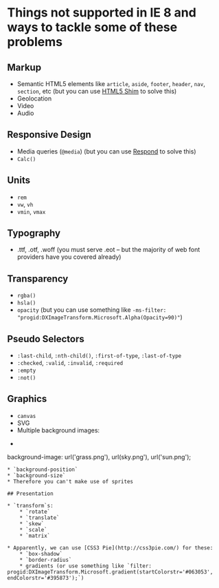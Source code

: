 # Things not supported in IE 8 and ways to tackle some of these problems

## Markup

* Semantic HTML5 elements like `article`, `aside`, `footer`, `header`, `nav`, `section`, etc (but you can use [HTML5 Shim](https://code.google.com/p/html5shim/) to solve this)
* Geolocation
* Video
* Audio

## Responsive Design

* Media queries (`@media`) (but you can use [Respond](https://github.com/scottjehl/Respond) to solve this)
* `Calc()`

## Units

* `rem`
* `vw`, `vh`
* `vmin`, `vmax`

## Typography

* .ttf, .otf, .woff (you must serve .eot – but the majority of web font providers have you covered already)

## Transparency

* `rgba()`
* `hsla()`
* `opacity` (but you can use something like `-ms-filter: "progid:DXImageTransform.Microsoft.Alpha(Opacity=90)"`)

## Pseudo Selectors

* `:last-child`, `:nth-child()`, `:first-of-type`, `:last-of-type`
* `:checked`, `:valid`, `:invalid`, `:required`
* `:empty`
* `:not()`

## Graphics

* `canvas`
* SVG
* Multiple background images:
* ```
background-image: url('grass.png'), 
					url(sky.png'), 
					url('sun.png');
`````
* `background-position`
* `background-size`
* Therefore you can't make use of sprites

## Presentation

* `transform`s:
	* `rotate`
	* `translate`
	* `skew`
	* `scale`
	* `matrix`

* Apparently, we can use [CSS3 Pie](http://css3pie.com/) for these:
	* `box-shadow`
	* `border-radius`
	* gradients (or use something like `filter: progid:DXImageTransform.Microsoft.gradient(startColorstr='#063053', endColorstr='#395873');`)